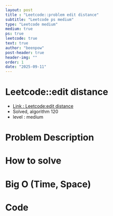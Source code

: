 ```yaml
---
layout: post
title : "Leetcode::problem edit distance"
subtitle: "Leetcode ps medium"
type: "Leetcode medium"
medium: true
ps: true
leetcode: true
text: true
author: "beenpow"
post-header: true
header-img: ""
order: 1
date: "2025-09-11"
---
```


# Leetcode::edit distance
- [Link : Leetcode:edit distance]()
- Solved, algorithm 120
- level : medium
# Problem Description

# How to solve


# Big O (Time, Space)

# Code

```cpp

```
